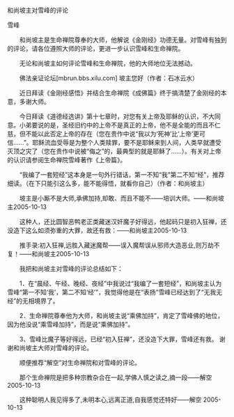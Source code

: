 和尚坡主对雪峰的评论

雪峰


　　和尚坡主是生命禅院尊奉的大师，他解说《金刚经》功德无量。对雪峰有独到的评论，请各位遵照大师的评论，更进一步认识雪峰和生命禅院。

　　无论和尚坡主如何评论雪峰和生命禅院，他的大师地位无法撼动。

　　佛法亲证论坛[mbrun.bbs.xilu.com]     坡主您好（作者：石冰云水）

　　近日拜读《金刚经感悟》并结合生命禅院《成佛篇》终于搞清楚了金刚经的本意，多谢大师。

　　今日拜读《道德经选讲》第十七章时，对您有关上帝及耶稣的认识，不大同意。小弟要说的是，圣经旧约中的上帝不是真正的上帝，他不是全能的而且不仁慈，但不能以此否定上帝的存在（您在贵作中说“我以为‘死神’比‘上帝’更可信……”。耶稣流血受辱是为整个人类赎罪，要不是耶稣来到人间，人类早就遭受灭顶之灾了（您在贵作中说被“侮之”的，最典型的就是耶稣了……）。有关对上帝的认识请参阅生命禅院雪峰著作《上帝篇》。

　　“我编了一套短经”这本身是一句外行错话，第一不知“我”第二不知“经”，推荐细读。（在下只能引这么多，能不能得悟，就看你自己）（作者：和尚坡主）

　　坡主是小厮不是大师,承佛加持,却敢、而且不能不——培训大师。——和尚坡主2005-10-13

　　这种人，还比圆智恶鸭老正类藏迷汉奸魔子好得远，他起码只是初入狂禅，还没造下这么如须弥重的大罪，故还有救：——和尚坡主2005-10-13

　　推手录:初入狂禅,远胜入藏迷魔帮——误入魔帮误从邪师大造恶业,则万劫不复！——和尚坡主2005-10-13 


　　我把和尚坡主对雪峰的评论总结如下：

　　1．在“晨经、午经、晚经、夜经”中我说过“我编了一套短经”，和尚坡主认为雪峰“第一不知‘我’，第二不知‘经’”，我觉得他是在“表扬”雪峰已经达到了“无我无经”的无相境界了。

　　2．生命禅院尊奉他为大师，和尚坡主说“乘佛加持”，肯定了雪峰佛的地位，因为他没说“乘雪峰加持”，而是说“乘佛加持”。

　　3、雪峰比魔子等好得远，已经“初入狂禅”，还没造下大罪，雪峰还有救。 谢谢和尚坡主大师对雪峰的评论。

　　顺便推荐“解空”对生命禅院和对雪峰的评论。

　　那个生命禅院是把多种宗教杂合在一起,学佛人慎之读之,摘一段——解空 2005-10-13

　　这种聪明人我见得多了,未明本心,远离正道,自我感觉还特好——解空 2005-10-13



